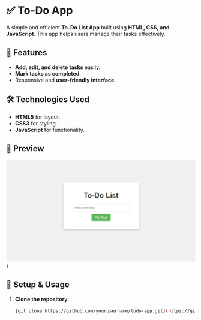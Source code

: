 
# ✅ To-Do App

A simple and efficient **To-Do List App** built using **HTML, CSS, and JavaScript**. This app helps users manage their tasks effectively.

## 🚀 Features
- **Add, edit, and delete tasks** easily.
- **Mark tasks as completed**.
- Responsive and **user-friendly interface**.

## 🛠️ Technologies Used
- **HTML5** for layout.
- **CSS3** for styling.
- **JavaScript** for functionality.

## 📸 Preview
![To-Do App Preview](./Screenshot%202025-03-12%20115922.png)) 

## 🔧 Setup & Usage
1. **Clone the repository**:
   ```bash
   [git clone https://github.com/yourusername/todo-app.git](https://github.com/Harish-Kuppusamy/To-Do-App.git)
